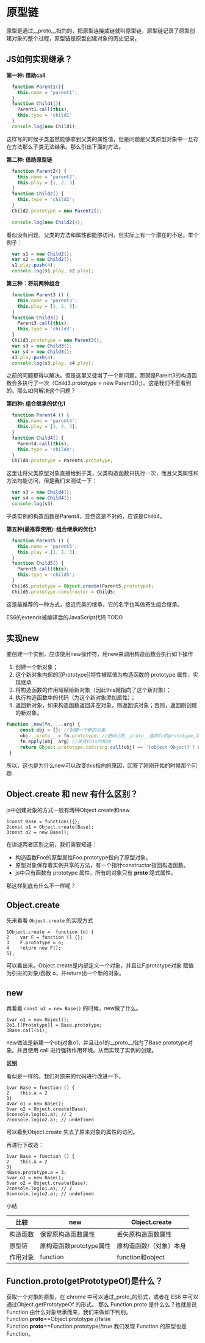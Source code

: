 # 原型链

原型是通过__proto__指向的，把原型连接成链就叫原型链，原型链记录了原型创建对象的整个过程，原型链是原型创建对象的历史记录。

## JS如何实现继承？

**第一种: 借助call**

```js
  function Parent1(){
    this.name = 'parent1';
  }
  function Child1(){
    Parent1.call(this);
    this.type = 'child1'
  }
  console.log(new Child1);
```

这样写的时候子类虽然能够拿到父类的属性值，但是问题是父类原型对象中一旦存在方法那么子类无法继承。那么引出下面的方法。

**第二种: 借助原型链**

```js
  function Parent2() {
    this.name = 'parent2';
    this.play = [1, 2, 3]
  }
  function Child2() {
    this.type = 'child2';
  }
  Child2.prototype = new Parent2();
 
  console.log(new Child2());
```

看似没有问题，父类的方法和属性都能够访问，但实际上有一个潜在的不足。举个例子：

```js
  var s1 = new Child2();
  var s2 = new Child2();
  s1.play.push(4);
  console.log(s1.play, s2.play);
```

**第三种：将前两种组合**

```js
  function Parent3 () {
    this.name = 'parent3';
    this.play = [1, 2, 3];
  }
  function Child3() {
    Parent3.call(this);
    this.type = 'child3';
  }
  Child3.prototype = new Parent3();
  var s3 = new Child3();
  var s4 = new Child3();
  s3.play.push(4);
  console.log(s3.play, s4.play);
```

之前的问题都得以解决。但是这里又徒增了一个新问题，那就是Parent3的构造函数会多执行了一次（Child3.prototype = new Parent3();）。这是我们不愿看到的。那么如何解决这个问题？

**第四种: 组合继承的优化1**

```js
  function Parent4 () {
    this.name = 'parent4';
    this.play = [1, 2, 3];
  }
  function Child4() {
    Parent4.call(this);
    this.type = 'child4';
  }
  Child4.prototype = Parent4.prototype;
```

这里让将父类原型对象直接给到子类，父类构造函数只执行一次，而且父类属性和方法均能访问，但是我们来测试一下：

```js
  var s3 = new Child4();
  var s4 = new Child4();
  console.log(s3)
```

子类实例的构造函数是Parent4，显然这是不对的，应该是Child4。

**第五种(最推荐使用): 组合继承的优化1**

```js
  function Parent5 () {
    this.name = 'parent5';
    this.play = [1, 2, 3];
  }
  function Child5() {
    Parent5.call(this);
    this.type = 'child5';
  }
  Child5.prototype = Object.create(Parent5.prototype);
  Child5.prototype.constructor = Child5;
```

这是最推荐的一种方式，接近完美的继承，它的名字也叫做寄生组合继承。

ES6的extends被编译后的JavaScript代码 TODO

## 实现new

要创建一个实例，应该使用new操作符，用new来调用构造函数会执行如下操作

1. 创建一个新对象；
2. 这个新对象内部的[[Prototype]]特性被赋值为构造函数的 prototype 属性，实现继承
3. 将构造函数的作用域赋给新对象（因此this就指向了这个新对象）；
4. 执行构造函数中的代码（为这个新对象添加属性）；
5. 返回新对象，如果构造函数返回非空对象，则返回该对象；否则，返回刚创建的新对象。

```js
function _new(fn, ...arg) {
     const obj = {}; //创建一个新的对象
     obj.__proto__ = fn.prototype; //把obj的__proto__指向fn的prototype,实现继承
     fn.apply(obj, arg) //改变this的指向
     return Object.prototype.toString.call(obj) == '[object Object]'? obj : {} //返回新的对象obj
 }
```

所以，这也是为什么new可以改变this指向的原因，回答了刚刚开始的时候那个问题

## Object.create 和 new 有什么区别？

js中创建对象的方式一般有两种Object.create和new

```
1const Base = function(){};
2const o1 = Object.create(Base);
3const o2 = new Base();
```

在讲述两者区别之前，我们需要知道：

- 构造函数Foo的原型属性Foo.prototype指向了原型对象。
- 原型对象保存着实例共享的方法，有一个指针constructor指回构造函数。
- js中只有函数有 prototype 属性，所有的对象只有 **proto** 隐式属性。

那这样到底有什么不一样呢？

## Object.create

先来看看 `Object.create` 的实现方式

```
1Object.create =  function (o) {
2    var F = function () {};
3    F.prototype = o;
4    return new F();
5};
```

可以看出来。Object.create是内部定义一个对象，并且让F.prototype对象 赋值为引进的对象/函数 o，并return出一个新的对象。

## new

再看看 `const o2 = new Base()` 的时候，new做了什么。

```
1var o1 = new Object();
2o1.[[Prototype]] = Base.prototype;
3Base.call(o1);
```

new做法是新建一个obj对象o1，并且让o1的__proto__指向了Base.prototype对象。并且使用 call 进行强转作用环境。从而实现了实例的创建。

**区别**

看似是一样的。我们对原来的代码进行改进一下。

```
1var Base = function () {
2    this.a = 2
3}
4var o1 = new Base();
5var o2 = Object.create(Base);
6console.log(o1.a); // 2
7console.log(o2.a); // undefined
```

可以看到Object.create 失去了原来对象的属性的访问。

再进行下改造：

```
1var Base = function () {
2    this.a = 2
3}
4Base.prototype.a = 3;
5var o1 = new Base();
6var o2 = Object.create(Base);
7console.log(o1.a); // 2
8console.log(o2.a); // undefined
```

小结

| 比较     | new                     | Object.create           |
| -------- | ----------------------- | ----------------------- |
| 构造函数 | 保留原构造函数属性      | 丢失原构造函数属性      |
| 原型链   | 原构造函数prototype属性 | 原构造函数/（对象）本身 |
| 作用对象 | function                | function和object        |

## Function.proto(getPrototypeOf)是什么？

获取一个对象的原型，在 chrome 中可以通过_proto_的形式，或者在 ES6 中可以通过Object.getPrototypeOf 的形式。
那么 Function.proto 是什么么？也就是说 Function 由什么对象继承而来，我们来做如下判别。
Function.**proto**==Object.prototype //false
Function.**proto**==Function.prototype//true
我们发现 Function 的原型也是 Function。
